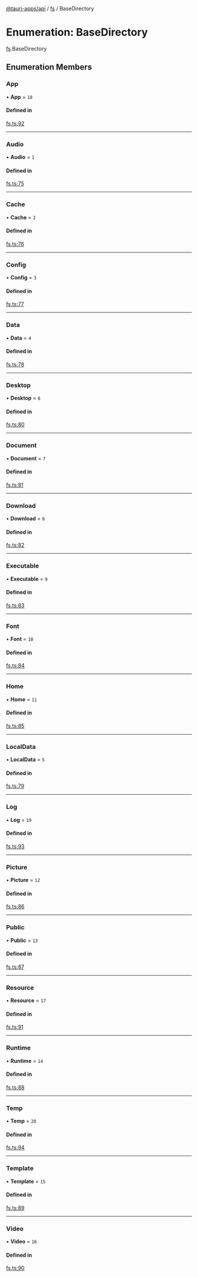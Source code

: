 [@tauri-apps/api](../README.md) / [fs](../modules/fs.md) / BaseDirectory

# Enumeration: BaseDirectory

[fs](../modules/fs.md).BaseDirectory

## Enumeration Members

### App

• **App** = ``18``

#### Defined in

[fs.ts:92](https://github.com/tauri-apps/tauri/blob/35b5378/tooling/api/src/fs.ts#L92)

___

### Audio

• **Audio** = ``1``

#### Defined in

[fs.ts:75](https://github.com/tauri-apps/tauri/blob/35b5378/tooling/api/src/fs.ts#L75)

___

### Cache

• **Cache** = ``2``

#### Defined in

[fs.ts:76](https://github.com/tauri-apps/tauri/blob/35b5378/tooling/api/src/fs.ts#L76)

___

### Config

• **Config** = ``3``

#### Defined in

[fs.ts:77](https://github.com/tauri-apps/tauri/blob/35b5378/tooling/api/src/fs.ts#L77)

___

### Data

• **Data** = ``4``

#### Defined in

[fs.ts:78](https://github.com/tauri-apps/tauri/blob/35b5378/tooling/api/src/fs.ts#L78)

___

### Desktop

• **Desktop** = ``6``

#### Defined in

[fs.ts:80](https://github.com/tauri-apps/tauri/blob/35b5378/tooling/api/src/fs.ts#L80)

___

### Document

• **Document** = ``7``

#### Defined in

[fs.ts:81](https://github.com/tauri-apps/tauri/blob/35b5378/tooling/api/src/fs.ts#L81)

___

### Download

• **Download** = ``8``

#### Defined in

[fs.ts:82](https://github.com/tauri-apps/tauri/blob/35b5378/tooling/api/src/fs.ts#L82)

___

### Executable

• **Executable** = ``9``

#### Defined in

[fs.ts:83](https://github.com/tauri-apps/tauri/blob/35b5378/tooling/api/src/fs.ts#L83)

___

### Font

• **Font** = ``10``

#### Defined in

[fs.ts:84](https://github.com/tauri-apps/tauri/blob/35b5378/tooling/api/src/fs.ts#L84)

___

### Home

• **Home** = ``11``

#### Defined in

[fs.ts:85](https://github.com/tauri-apps/tauri/blob/35b5378/tooling/api/src/fs.ts#L85)

___

### LocalData

• **LocalData** = ``5``

#### Defined in

[fs.ts:79](https://github.com/tauri-apps/tauri/blob/35b5378/tooling/api/src/fs.ts#L79)

___

### Log

• **Log** = ``19``

#### Defined in

[fs.ts:93](https://github.com/tauri-apps/tauri/blob/35b5378/tooling/api/src/fs.ts#L93)

___

### Picture

• **Picture** = ``12``

#### Defined in

[fs.ts:86](https://github.com/tauri-apps/tauri/blob/35b5378/tooling/api/src/fs.ts#L86)

___

### Public

• **Public** = ``13``

#### Defined in

[fs.ts:87](https://github.com/tauri-apps/tauri/blob/35b5378/tooling/api/src/fs.ts#L87)

___

### Resource

• **Resource** = ``17``

#### Defined in

[fs.ts:91](https://github.com/tauri-apps/tauri/blob/35b5378/tooling/api/src/fs.ts#L91)

___

### Runtime

• **Runtime** = ``14``

#### Defined in

[fs.ts:88](https://github.com/tauri-apps/tauri/blob/35b5378/tooling/api/src/fs.ts#L88)

___

### Temp

• **Temp** = ``20``

#### Defined in

[fs.ts:94](https://github.com/tauri-apps/tauri/blob/35b5378/tooling/api/src/fs.ts#L94)

___

### Template

• **Template** = ``15``

#### Defined in

[fs.ts:89](https://github.com/tauri-apps/tauri/blob/35b5378/tooling/api/src/fs.ts#L89)

___

### Video

• **Video** = ``16``

#### Defined in

[fs.ts:90](https://github.com/tauri-apps/tauri/blob/35b5378/tooling/api/src/fs.ts#L90)
